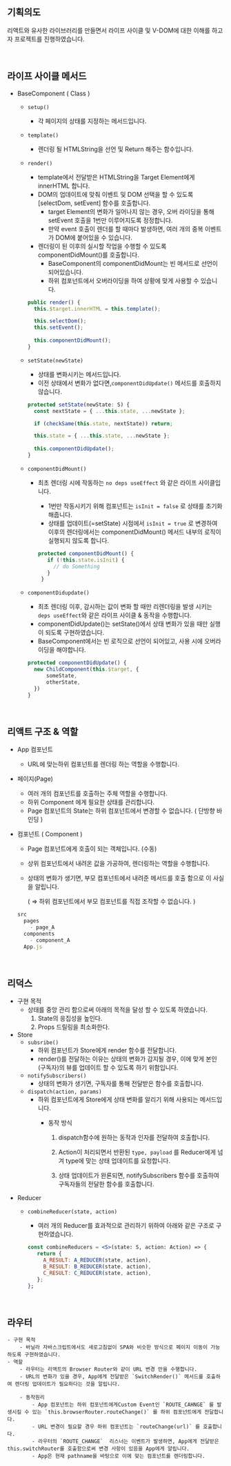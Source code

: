 ## 기획의도

리액트와 유사한 라이브러리를 만들면서 라이프 사이클 및 V-DOM에 대한 이해를 하고자 프로젝트를 진행하였습니다.

<br>

## 라이프 사이클 메서드

- BaseComponent ( Class )
    - `setup()`
        - 각 페이지의 상태를 지정하는 메서드입니다.
    
    - `template()`
        - 렌더링 될 HTMLString을 선언 및 Return 해주는 함수입니다.
    
    - `render()`
        - template에서 전달받은 HTMLString을 Target Element에게 innerHTML 합니다.
        - DOM의 업데이트에 맞춰 이벤트 및 DOM 선택을 할 수 있도록 [selectDom, setEvent] 함수를 호출합니다.
            - target Element의 변화가 일어나지 않는 경우, 오버 라이딩을 통해 setEvent 호출을 1번만 이루어지도록 정정합니다.
            - 만약 event 호출이 렌더를 할 때마다 발생하면, 여러 개의 중복 이벤트가 DOM에 붙어있을 수 있습니다.
        - 렌더링이 된 이후의 실시할 작업을 수행할 수 있도록 componentDidMount()를 호출합니다.
            - BaseComponent의 componentDidMount는 빈 메서드로 선언이 되어있습니다.
            - 하위 컴포넌트에서 오버라이딩을 하여 상황에 맞게 사용할 수 있습니다.
        
        ```jsx
        public render() {
          this.$target.innerHTML = this.template();
        
          this.selectDom();
          this.setEvent();
        		
          this.componentDidMount();
        }
        ```
        
    
    - `setState(newState)`
        - 상태를 변화시키는 메서드입니다.
        - 이전 상태에서 변화가 없다면,`componentDidUpdate()` 메서드를 호출하지 않습니다.
        
        ```jsx
        protected setState(newState: S) {
          const nextState = { ...this.state, ...newState };
        
          if (checkSame(this.state, nextState)) return;
        
          this.state = { ...this.state, ...newState };
          
          this.componentDidUpdate();
        }
        ```
        
    - `componentDidMount()`
        - 최초 렌더링 시에 작동하는 `no deps useEffect` 와 같은 라이프 사이클입니다.
            - 1번만 작동시키기 위해 컴포넌트는 `isInit = false` 로 상태를 초기화 해줍니다.
            - 상태를 업데이트(=setState)  시점에서 `isInit = true` 로 변경하여 이후의 렌더링에서는 componentDidMount() 메서드 내부의 로직이 실행되지 않도록 합니다.
            
            ```jsx
            protected componentDidMount() {
               if (!this.state.isInit) {
                 // do Something
               }
             }
            ```
            
    
    - `componentDidupdate()`
        - 최초 렌더링 이후, 감시하는 값이 변화 할 때만 리렌더링을 발생 시키는 `deps useEffect`와 같은 라이프 사이클 & 동작을 수행합니다.
        - componentDidUpdate()는 setState()에서 상태 변화가 있을 때만 실행이 되도록 구현하였습니다.
        - BaseComponent에서는 빈 로직으로 선언이 되어있고, 사용 시에 오버라이딩을 해야합니다.
        
        ```jsx
        protected componentDidUpdate() {
          new ChildComponent(this.$target, {
        	  someState,
        	  otherState,
          })
        }
        ```
   
<br>

## 리액트 구조 & 역할

- App 컴포넌트
    - URL에 맞는하위 컴포넌트를 렌더링 하는 역할을 수행합니다.

- 페이지(Page)
    - 여러 개의 컴포넌트를 호출하는 주체 역할을 수행합니다.
    - 하위 Component 에게 필요한 상태를 관리합니다.
    - Page 컴포넌트의 State는 하위 컴포넌트에서 변경할 수 없습니다. ( 단방향 바인딩 )

- 컴포넌트 ( Component )
    - Page 컴포넌트에게 호출이 되는 객체입니다. (수동)
    - 상위 컴포넌트에서 내려온 값을 가공하여, 렌더링하는 역할을 수행합니다.
    - 상태의 변화가 생기면, 부모 컴포넌트에서 내려준 메서드를 호출 함으로 이 사실을 알립니다.
        
        ( ⇒ 하위 컴포넌트에서 부모 컴포넌트를 직접 조작할 수 없습니다. )
        
    
    ```jsx
    src
      pages
        - page_A
      components
        - component_A
      App.js
    ```
  
<br>

## 리덕스

- 구현 목적
    - 상태를 중앙 관리 함으로써 아래의 목적을 달성 할 수 있도록 하였습니다.
        1. State의 응집성을 높인다.
        2. Props 드릴링을 최소화한다.
- Store
    - `subsribe()`
        - 하위 컴포넌트가 Store에게 render 함수를 전달합니다.
        - render()를 전달하는 이유는 상태의 변화가 감지될 경우, 이에 맞게 본인(구독자)의 뷰를 업데이트 할 수 있도록 하기 위함입니다.
    - `notifySubscribers()`
        - 상태의 변화가 생기면, 구독자를 통해 전달받은 함수를 호출합니다.
    - `dispatch(action, params)`
        - 하위 컴포넌트에게 Store에게 상태 변화를 알리기 위해 사용되는 메서드입니다.
            - 동작 방식
                
                 1.   dispatch함수에 원하는 동작과 인자를 전달하여 호출합니다.
                
                1. Action이 처리되면서 반환된 `type, payload` 를 Reducer에게 넘겨 type에 맞는 상태 업데이트를 요청합니다.
                2. 상태 업데이트가 완룐되면,  notifySubscribers 함수를 호출하여 구독자들의 전달한 함수를 호출합니다.
- Reducer
    - `combineReducer(state, action)`
        - 여러 개의 Reducer를 효과적으로 관리하기 위하여 아래와 같은 구조로 구현하였습니다.
        
        ```jsx
        const combineReducers = <S>(state: S, action: Action) => {
           return {
             A_RESULT: A_REDUCER(state, action),
             B_RESULT: B_REDUCER(state, action),
             C_RESULT: C_REDUCER(state, action),
           };
        };
        ```
       
<br>

## 라우터
    - 구현 목적
        - 바닐라 자바스크립트에서도 새로고침없이 SPA와 비슷한 방식으로 페이지 이동이 가능하도록 구현하였습니다.
    - 역할
        - 라우터는 리액트의 Browser Router와 같이 URL 변경 만을 수행합니다.
        - URL의 변화가 있을 경우, App에게 전달받은 `SwitchRender()` 메서드를 호출하여 렌더링 업데이트가 필요하다는 것을 알립니다.
        
        - 동작원리
            - App 컴포넌트는 하위 컴포넌트에게Custom Event인 `ROUTE_CAHNGE` 를 발생시킬 수 있는 `this.browserRouter.routeChange()` 를 하위 컴포넌트에게 전달합니다.
            - URL 변경이 필요할 경우 하위 컴포넌트는 `routeChange(url)` 를 호출합니다.
            - 라우터의 `ROUTE_CHANGE`  리스너는 이벤트가 발생하면, App에게 전달받은 this.switchRouter를 호출함으로써 변경 사항이 있음을 App에게 알립니다.
            - App은 현재 pathname을 바탕으로 이에 맞는 컴포넌트를 렌더링합니다.
